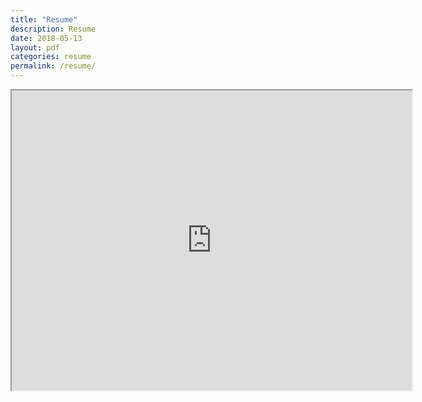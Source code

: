 ```yaml
---
title: "Resume"
description: Resume
date: 2018-05-13
layout: pdf
categories: resume
permalink: /resume/
---
```


<iframe src="https://drive.google.com/file/d/1MAVIIY20J39WHjcOeJMABS5G1fc3zx4K/preview" width="640" height="480"></iframe>
